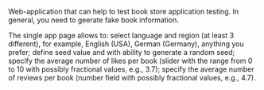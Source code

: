 Web-application that can help to test book store application testing. In general, you need to geerate fake book information.

The single app page allows to:
    select language and region (at least 3 different), for example, English (USA), German (Germany), anything you prefer;
    define seed value and with ability to generate a random seed;
    specify the average number of likes per book (slider with the range from 0 to 10 with possibly fractional values, e.g., 3.7);
    specify the average number of reviews per book (number field with possibly fractional values, e.g., 4.7).
 

